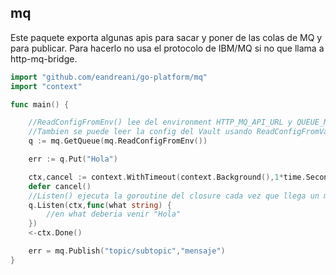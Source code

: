 ## mq


Este paquete exporta algunas apis para sacar y poner de las colas de MQ y para publicar. Para hacerlo no usa el protocolo de IBM/MQ si no que llama a http-mq-bridge.

```go
import "github.com/eandreani/go-platform/mq"
import "context"

func main() {

    //ReadConfigFromEnv() lee del environment HTTP_MQ_API_URL y QUEUE_NAME
    //Tambien se puede leer la config del Vault usando ReadConfigFromVault().
    q := mq.GetQueue(mq.ReadConfigFromEnv()) 

    err := q.Put("Hola")

    ctx,cancel := context.WithTimeout(context.Background(),1*time.Second)
    defer cancel()
    //Listen() ejecuta la goroutine del closure cada vez que llega un mensaje hasta que el contexto (ctx) se cancele.
	q.Listen(ctx,func(what string) {
        //en what deberia venir "Hola"
    })
    <-ctx.Done()

    err = mq.Publish("topic/subtopic","mensaje")
}

```

